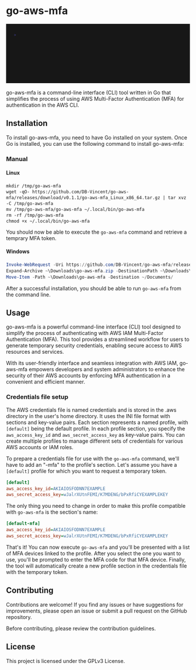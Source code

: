 # go-aws-mfa

![go-aws-mfa demo](./demo/demo.gif)

go-aws-mfa is a command-line interface (CLI) tool written in Go that simplifies the process of using AWS Multi-Factor Authentication (MFA) for authentication in the AWS CLI.

## Installation

To install go-aws-mfa, you need to have Go installed on your system. Once Go is installed, you can use the following command to install go-aws-mfa:

### Manual
#### Linux
```shell
mkdir /tmp/go-aws-mfa
wget -qO- https://github.com/DB-Vincent/go-aws-mfa/releases/download/v0.1.1/go-aws-mfa_Linux_x86_64.tar.gz | tar xvz -C /tmp/go-aws-mfa
mv /tmp/go-aws-mfa/go-aws-mfa ~/.local/bin/go-aws-mfa
rm -rf /tmp/go-aws-mfa
chmod +x ~/.local/bin/go-aws-mfa
```

You should now be able to execute the `go-aws-mfa` command and retrieve a temprary MFA token.

#### Windows
```powershell
Invoke-WebRequest -Uri https://github.com/DB-Vincent/go-aws-mfa/releases/download/v0.1.1/go-aws-mfa_Windows_x86_64.zip -OutFile ~\Downloads\go-aws-mfa.zip
Expand-Archive ~\Downloads\go-aws-mfa.zip -DestinationPath ~\Downloads\go-aws-mfa
Move-Item -Path ~\Downloads\go-aws-mfa -Destination ~/Documents/
```

After a successful installation, you should be able to run `go-aws-mfa` from the command line.

## Usage

go-aws-mfa is a powerful command-line interface (CLI) tool designed to simplify
the process of authenticating with AWS IAM Multi-Factor Authentication (MFA).
This tool provides a streamlined workflow for users to generate temporary security credentials, 
enabling secure access to AWS resources and services.

With its user-friendly interface and seamless integration with AWS IAM,
go-aws-mfa empowers developers and system administrators to enhance the security of
their AWS accounts by enforcing MFA authentication in a convenient and efficient manner.

### Credentials file setup

The AWS credentials file is named credentials and is stored in the .aws directory in the user's home directory. It uses the INI file format with sections and key-value pairs. Each section represents a named profile, with `[default]` being the default profile. In each profile section, you specify the `aws_access_key_id` and `aws_secret_access_key` as key-value pairs. You can create multiple profiles to manage different sets of credentials for various AWS accounts or IAM roles. 

To prepare a credentials file for use with the `go-aws-mfa` command, we'll have to add an "-mfa" to the profile's section. Let's assume you have a `[default]` profile for which you want to request a temporary token.

```ini
[default]
aws_access_key_id=AKIAIOSFODNN7EXAMPLE
aws_secret_access_key=wJalrXUtnFEMI/K7MDENG/bPxRfiCYEXAMPLEKEY
```

The only thing you need to change in order to make this profile compatible with `go-aws-mfa` is the section's name:

```ini
[default-mfa]
aws_access_key_id=AKIAIOSFODNN7EXAMPLE
aws_secret_access_key=wJalrXUtnFEMI/K7MDENG/bPxRfiCYEXAMPLEKEY
```

That's it! You can now execute `go-aws-mfa` and you'll be presented with a list of MFA devices linked to the profile. After you select the one you want to use, you'll be prompted to enter the MFA code for that MFA device. Finally, the tool will automatically create a new profile section in the credentials file with the temporary token.

## Contributing

Contributions are welcome! If you find any issues or have suggestions for improvements, please open an issue or submit a pull request on the GitHub repository.

Before contributing, please review the contribution guidelines.

## License

This project is licensed under the GPLv3 License.